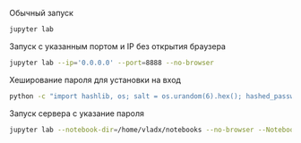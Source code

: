 
Обычный запуск
```bash
jupyter lab
```

Запуск с указанным портом и IP без открытия браузера
```bash
jupyter lab --ip='0.0.0.0' --port=8888 --no-browser
```

Хеширование пароля для установки на вход
```bash
python -c "import hashlib, os; salt = os.urandom(6).hex(); hashed_password = hashlib.sha1(('MY_PASSWORD' + salt).encode('utf-8')).hexdigest(); print(f'sha1:{salt}:{hashed_password}')"
```

Запуск сервера с указание пароля
```bash
jupyter lab --notebook-dir=/home/vladx/notebooks --no-browser --NotebookApp.password='sha1:' --ip='0.0.0.0' --port=8888